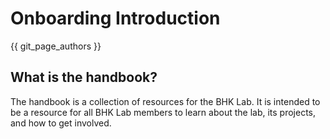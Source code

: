 # Onboarding Introduction
{{ git_page_authors }}

## What is the handbook?

The handbook is a collection of resources for the BHK Lab. It is intended to be a resource for all BHK Lab members to learn about the lab, its projects, and how to get involved.

